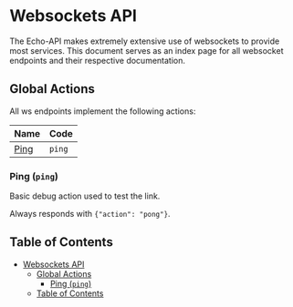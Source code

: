 # Websockets API

The Echo-API makes extremely extensive use of websockets to provide most services. This document serves as an index page
for all websocket endpoints and their respective documentation.

## Global Actions

All ws endpoints implement the following actions:

| Name               | Code   |
|--------------------|--------|
| [Ping](#ping-ping) | `ping` |

### Ping (`ping`)

Basic debug action used to test the link.

Always responds with `{"action": "pong"}`.

## Table of Contents

<!-- TOC -->
* [Websockets API](#websockets-api)
  * [Global Actions](#global-actions)
    * [Ping (`ping`)](#ping-ping)
  * [Table of Contents](#table-of-contents)
<!-- TOC -->